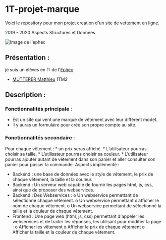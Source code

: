 # 1T-projet-marque
Voici le repository pour mon projet creation d'un site de vettement en ligne.

2019 - 2020 Aspects Structures et Données

 ![Image de l'ephec](https://i.imgur.com/k1pB47i.png?1)
 ## Présentation :  
je suis un élèves en TI de l'[Ephec](https://www.ephec.be/)
* [MUTTERER Matthieu](https://github.com/Matthieu-mutterer) 1TM2
## Description : 
### Fonctionnalités principale : 
   * Est un site qui vent une marque de vêtement avec leur différent model. 
   * Il y auras un formulaire pour crée son propre compte au site. 
### Fonctionnalités secondaire : 
  Pour chaque vêtement : 
    * un prix seras affiché. 
    * L’utilisateur pourras choisir sa taille. 
    * L’utilisateur pourras choisir sa couleur. 
    * L’utilisateur pourras ajouter autant de vêtement dans son panier et aller consulter son panier pour passer la commande. 
Aspects implémenté : 
  -	Backend : une base de données avec le style de vêtement, le prix de chaque vêtement, la taille et la couleur. 
  -	Backend :  Un serveur web capable de fournir les pages html, js, css, ainsi que de proposer des webservices. 
  -	Backend : Des Webservices : 
    o	Un webservice permettant de sélectionné chaque vêtement. 
    o	Un webservice permettant d’afficher le nom de chaque vêtement. 
    o	Un webservice permettant de sélectionné la taille et la couleur de chaque vêtement. 
  -	Frontend : Une page web (html, js, css) permettant d'appeler les webservices et de traiter les réponses, les utilisant pour modifier la page : 
    o	Afficher les vêtement
    o	Afficher le prix de chaque vêtement
    o	Afficher la taille et la couleur de chaque vêtement. 

